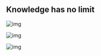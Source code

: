## Knowledge has no limit

![img](https://img-blog.csdnimg.cn/2020103016472118.png?x-oss-process=image/watermark,type_ZmFuZ3poZW5naGVpdGk,shadow_10,text_aHR0cHM6Ly9ibG9nLmNzZG4ubmV0L0F4ZWxhMzBX,size_16,color_FFFFFF,t_70#pic_center)



![img](https://pic.rmb.bdstatic.com/6da7d2d184ff20437c709929b273be76.jpeg)

![img](https://image.3001.net/images/20171111/15104083274440.png)
